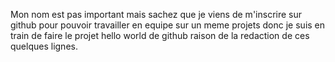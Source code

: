 Mon nom est pas important mais sachez que je viens de m'inscrire sur github pour pouvoir travailler en equipe sur un meme projets donc je suis en train de faire le projet hello world de github raison de la redaction de ces quelques lignes.
